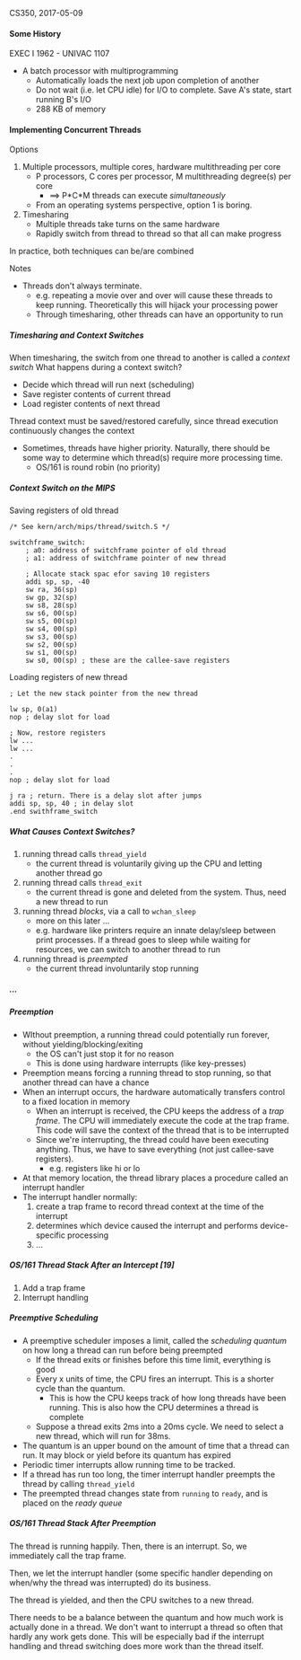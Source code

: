 CS350, 2017-05-09


#### Some History

EXEC I
1962 - UNIVAC 1107

* A batch processor with multiprogramming
	* Automatically loads the next job upon completion of another
	* Do not wait (i.e. let CPU idle) for I/O to complete. Save A's state, start running B's I/O
	* 288 KB of memory


#### Implementing Concurrent Threads

Options

1. Multiple processors, multiple cores, hardware multithreading per core
    * P processors, C cores per processor, M multithreading degree(s) per core
        * ==> P\*C\*M threads can execute *simultaneously*
    * From an operating systems perspective, option 1 is boring.
2. Timesharing
    * Multiple threads take turns on the same hardware
    * Rapidly switch from thread to thread so that all can make progress

In practice, both techniques can be/are combined

Notes

* Threads don't always terminate.
    - e.g. repeating a movie over and over will cause these threads to keep running. Theoretically this will hijack your processing power
    - Through timesharing, other threads can have an opportunity to run

##### Timesharing and Context Switches

When timesharing, the switch from one thread to another is called a *context switch*
What happens during a context switch?

* Decide which thread will run next (scheduling)
* Save register contents of current thread
* Load register contents of next thread 

Thread context must be saved/restored carefully, since thread execution continuously changes the context

* Sometimes, threads have higher priority. Naturally, there should be some way to determine which thread(s) require more processing time.
    - OS/161 is round robin (no priority)

##### Context Switch on the MIPS

Saving registers of old thread
```
/* See kern/arch/mips/thread/switch.S */

switchframe_switch:
    ; a0: address of switchframe pointer of old thread
    ; a1: address of switchframe pointer of new thread

    ; Allocate stack spac efor saving 10 registers
    addi sp, sp, -40
    sw ra, 36(sp)
    sw gp, 32(sp)
    sw s8, 28(sp)
    sw s6, 00(sp)
    sw s5, 00(sp)
    sw s4, 00(sp)
    sw s3, 00(sp)
    sw s2, 00(sp)
    sw s1, 00(sp)
    sw s0, 00(sp) ; these are the callee-save registers
``` 

Loading registers of new thread
```
; Let the new stack pointer from the new thread

lw sp, 0(a1)
nop ; delay slot for load

; Now, restore registers
lw ...
lw ...
.
.
.
nop ; delay slot for load

j ra ; return. There is a delay slot after jumps
addi sp, sp, 40 ; in delay slot
.end swithframe_switch
```

##### What Causes Context Switches?

1. running thread calls `thread_yield`
    * the current thread is voluntarily giving up the CPU and letting another thread go
2. running thread calls `thread_exit`
    * the current thread is gone and deleted from the system. Thus, need a new thread to run
3. running thread *blocks*, via a call to `wchan_sleep`
    * more on this later ...
    * e.g. hardware like printers require an innate delay/sleep between print processes. If a thread goes to sleep while waiting for resources, we can switch to another thread to run
4. running thread is *preempted*
    * the current thread involuntarily stop running

##### ...

##### Preemption

* WIthout preemption, a running thread could potentially run forever, without yielding/blocking/exiting
    * the OS can't just stop it for no reason
    * This is done using hardware interrupts (like key-presses) 
* Preemption means forcing a running thread to stop running, so that another thread can have a chance
* When an interrupt occurs, the hardware automatically transfers control to a fixed location in memory
    * When an interrupt is received, the CPU keeps the address of a *trap frame*. The CPU will immediately execute the code at the trap frame. This code will save the context of the thread that is to be interrupted
    * Since we're interrupting, the thread could have been executing anything. Thus, we have to save everything (not just callee-save registers).
        - e.g. registers like hi or lo
* At that memory location, the thread library places a procedure called an interrupt handler
* The interrupt handler normally:
    1. create a trap frame to record thread context at the time of the interrupt
    2. determines which device caused the interrupt and performs device-specific processing
    3. ...

##### OS/161 Thread Stack After an Intercept [19]

1. Add a trap frame
2. Interrupt handling

##### Preemptive Scheduling

* A preemptive scheduler imposes a limit, called the *scheduling quantum* on how long a thread can run before being preempted
    * If the thread exits or finishes before this time limit, everything is good
    * Every x units of time, the CPU fires an interrupt. This is a shorter cycle than the quantum.
        - This is how the CPU keeps track of how long threads have been running. This is also how the CPU determines a thread is complete
    * Suppose a thread exits 2ms into a 20ms cycle. We need to select a new thread, which will run for 38ms.
* The quantum is an upper bound on the amount of time that a thread can run. It may block or yield before its quantum has expired
* Periodic timer interrupts allow running time to be tracked.
* If a thread has run too long, the timer interrupt handler preempts the thread by calling `thread_yield`
* The preempted thread changes state from `running` to `ready`, and is placed on the *ready queue*

##### OS/161 Thread Stack After Preemption

The thread is running happily. Then, there is an interrupt. So, we immediately call the trap frame.

Then, we let the interrupt handler (some specific handler depending on when/why the thread was interrupted) do its business.

The thread is yielded, and then the CPU switches to a new thread.

There needs to be a balance between the quantum and how much work is actually done in a thread. We don't want to interrupt a thread so often that hardly any work gets done. This will be especially bad if the interrupt handling and thread switching does more work than the thread itself.
